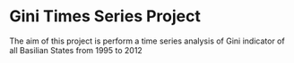 # Gini Times Series Project

The aim of this project is perform a time series analysis of Gini indicator of all Basilian States from 1995 to 2012

